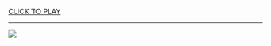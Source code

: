 
<a href="https://premium76.site?title=asteroids_arcade_game_unblocked&ref=13M">CLICK TO PLAY</a></h3>
<hr>

<a href="https://premium76.site?title=asteroids_arcade_game_unblocked&ref=13M"><img src="https://clearcache.store/games.png"></a>



